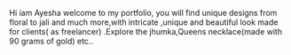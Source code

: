 Hi iam Ayesha welcome to my portfolio, you will find unique designs from floral to jali and much more,with intricate ,unique and beautiful look made for clients( as freelancer)
.Explore the jhumka,Queens necklace(made with 90 grams of gold) etc..
